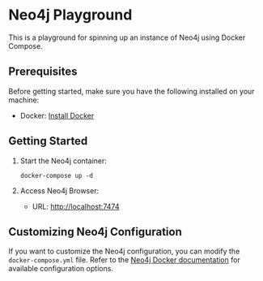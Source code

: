 # Neo4j Playground

This is a playground for spinning up an instance of Neo4j using Docker Compose.

## Prerequisites

Before getting started, make sure you have the following installed on your machine:

- Docker: [Install Docker](https://docs.docker.com/get-docker/)

## Getting Started

1. Start the Neo4j container:

    ```shell
    docker-compose up -d
    ```

2. Access Neo4j Browser:

    - URL: [http://localhost:7474](http://localhost:7474)

## Customizing Neo4j Configuration

If you want to customize the Neo4j configuration, you can modify the `docker-compose.yml` file. Refer to the [Neo4j Docker documentation](https://hub.docker.com/_/neo4j) for available configuration options.
